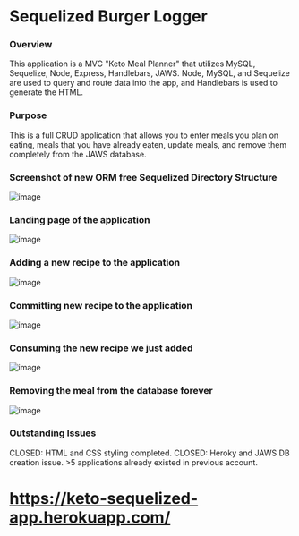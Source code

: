 # Sequelized Burger Logger

### Overview
This application is a MVC "Keto Meal Planner" that utilizes MySQL, Sequelize, Node, Express, Handlebars, JAWS.  Node, MySQL, and Sequelize are used to query and route data into the app, and Handlebars is used to generate the HTML.

### Purpose
This is a full CRUD application that allows you to enter meals you plan on eating, meals that you have already eaten, update meals, and remove them completely from the JAWS database. 

### Screenshot of new ORM free Sequelized Directory Structure
![image](https://user-images.githubusercontent.com/35242379/42232458-14018476-7eb4-11e8-85e1-390df41bde8f.png)

### Landing page of the application
![image](https://user-images.githubusercontent.com/35242379/42232547-5a87b6d6-7eb4-11e8-8349-3e7585eb62b9.png)

### Adding a new recipe to the application
![image](https://user-images.githubusercontent.com/35242379/42232597-8834e22a-7eb4-11e8-8cd2-86c4d0007b21.png)

### Committing new recipe to the application
![image](https://user-images.githubusercontent.com/35242379/42232666-c5487de8-7eb4-11e8-8094-e30341987d3b.png)

### Consuming the new recipe we just added
![image](https://user-images.githubusercontent.com/35242379/42232774-1b47c67c-7eb5-11e8-8083-d848ed3ade0c.png)

### Removing the meal from the database forever
![image](https://user-images.githubusercontent.com/35242379/42232803-3643d2ae-7eb5-11e8-878f-b225fc5106db.png)

### Outstanding Issues
CLOSED: HTML and CSS styling completed.
CLOSED: Heroky and JAWS DB creation issue. >5 applications already existed in previous account.

# https://keto-sequelized-app.herokuapp.com/


